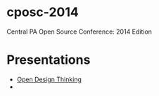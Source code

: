 cposc-2014
==========

Central PA Open Source Conference: 2014 Edition

# Presentations

* [Open Design Thinking](http://slides.com/azraelgroup/deck#/)
* 
